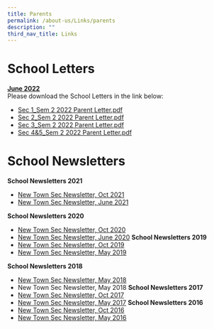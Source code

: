 ```yaml
---
title: Parents
permalink: /about-us/Links/parents
description: ""
third_nav_title: Links
---
```

# School Letters
<u>**June 2022**</u><br>
Please download the School Letters in the link below:
* [Sec 1_Sem 2 2022 Parent Letter.pdf](/files/Sec%201_Sem%202%202022%20Parent%20Letter.pdf)
* [Sec 2_Sem 2 2022 Parent Letter.pdf](/files/Sec%202_Sem%202%202022%20Parent%20Letter.pdf)
* [Sec 3_Sem 2 2022 Parent Letter.pdf](/files/Sec%203_Sem%202%202022%20Parent%20Letter.pdf)
* [Sec 4&5_Sem 2 2022 Parent Letter.pdf](/files/Sec%2045_Sem%202%202022%20Parent%20Letter.pdf)
# School Newsletters
**School Newsletters 2021**
* [New Town Sec Newsletter, Oct 2021](/files/New%20Town%20Sec_NL_Oct%202021.pdf)
* [New Town Sec Newsletter, June 2021](/files/New%20Town%20Sec_NL_June21.pdf)


**School Newsletters 2020**
* [New Town Sec Newsletter, Oct 2020](/files/Newsletter%20Oct%202020.pdf)
* [New Town Sec Newsletter, June 2020](/files/Newsletter%20Jun20%20(Final%204Jun%2020).pdf)
**School Newsletters 2019**
* [New Town Sec Newsletter, Oct 2019 ](/files/New%20Town%20Sec_NL_Oct2019.pdf)
* [New Town Sec Newsletter, May 2019 ](/files/New%20Town%20Sec_NL_May2019.pdf)

**School Newsletters 2018**
* [New Town Sec Newsletter, May 2018](/files/2018-Edition-1_May.pdf)
* New Town Sec Newsletter, May 2018
**School Newsletters 2017**
* [New Town Sec Newsletter, Oct 2017](/files/2017-2_Oct.pdf)
* [New Town Sec Newsletter, May 2017](/files/2017-Edition-1_May.pdf)
**School Newsletters 2016**
* [New Town Sec Newsletter, Oct 2016](/files/2016-Edition-2_Oct.pdf)
* [New Town Sec Newsletter, May 2016](/files/2016-Edition-1_May.pdf)